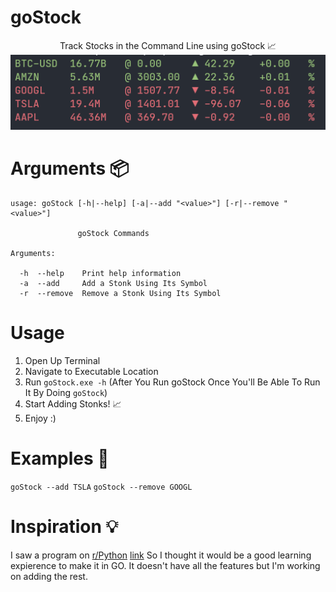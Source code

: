 # goStock
<p align='center'>
  Track Stocks in the Command Line using goStock 📈<br>
  <img src='https://github.com/RustyBalboadev/goStock/blob/master/goStock.png'>
</p>

# Arguments 📦
```
usage: goStock [-h|--help] [-a|--add "<value>"] [-r|--remove "<value>"]

               goStock Commands

Arguments:

  -h  --help    Print help information
  -a  --add     Add a Stonk Using Its Symbol
  -r  --remove  Remove a Stonk Using Its Symbol
```

# Usage
1. Open Up Terminal
2. Navigate to Executable Location
3. Run ``goStock.exe -h`` (After You Run goStock Once You'll Be Able To Run It By Doing ``goStock``)
4. Start Adding Stonks! 📈
5. Enjoy :)

# Examples 🧠
``goStock --add TSLA``
``goStock --remove GOOGL``

# Inspiration 💡
I saw a program on [r/Python](https://reddit.com/r/python) [link](https://github.com/jkwill87/stonky) So I thought it would be a good learning expierence to make it in GO. It doesn't have all the features but I'm working on adding the rest. 
